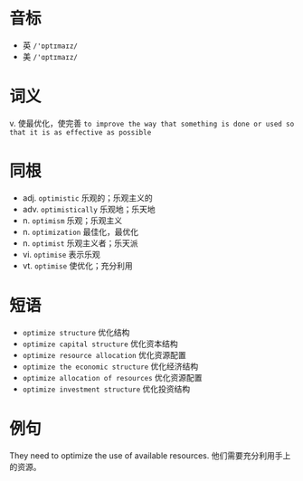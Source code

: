 # 音标

- 英 `/'ɒptɪmaɪz/`
- 美 `/'ɑptɪmaɪz/`

# 词义

v. 使最优化，使完善
`to improve the way that something is done or used so that it is as effective as possible`

# 同根

- adj. `optimistic` 乐观的；乐观主义的
- adv. `optimistically` 乐观地；乐天地
- n. `optimism` 乐观；乐观主义
- n. `optimization` 最佳化，最优化
- n. `optimist` 乐观主义者；乐天派
- vi. `optimise` 表示乐观
- vt. `optimise` 使优化；充分利用

# 短语

- `optimize structure` 优化结构
- `optimize capital structure` 优化资本结构
- `optimize resource allocation` 优化资源配置
- `optimize the economic structure` 优化经济结构
- `optimize allocation of resources` 优化资源配置
- `optimize investment structure` 优化投资结构

# 例句

They need to optimize the use of available resources.
他们需要充分利用手上的资源。


